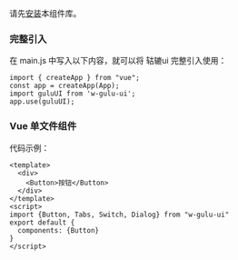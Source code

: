 <!-- # 开始使用 -->

请先[安装](#/doc/installation)本组件库。

### 完整引入

在 main.js 中写入以下内容，就可以将 轱辘ui 完整引入使用：

```
import { createApp } from "vue";
const app = createApp(App);
import guluUI from 'w-gulu-ui';
app.use(guluUI);
```

### Vue 单文件组件

代码示例：

```
<template>
  <div>
    <Button>按钮</Button>
  </div>
</template>
<script>
import {Button, Tabs, Switch, Dialog} from "w-gulu-ui"
export default {
  components: {Button}
}
</script>
```